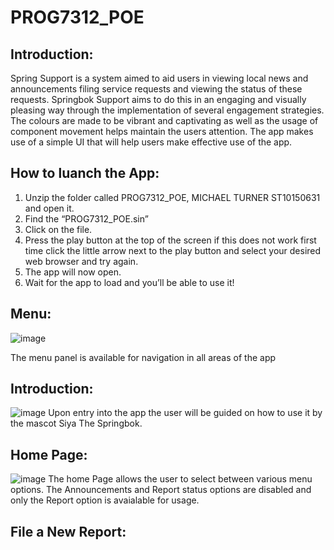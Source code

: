 # PROG7312_POE

## Introduction:
Spring Support is a system aimed to aid users in viewing local news and announcements filing service requests and viewing the status of these requests. Springbok Support aims to do this in an engaging and visually pleasing way through the implementation of several engagement strategies. The colours are made to be vibrant and captivating as well as the usage of component movement helps maintain the users attention. The app makes use of a simple UI that will help users make effective use of the app.

## How to luanch the App:
1. Unzip the folder called PROG7312_POE, MICHAEL TURNER ST10150631 and open it.
2.	Find the “PROG7312_POE.sin”
3.	Click on the file.
4.	Press the play button at the top of the screen if this does not work first time click the little arrow next to the play button and select your desired web browser and try again.
5.	The app will now open.
6.	Wait for the app to load and you’ll be able to use it!

## Menu:
![image](https://github.com/user-attachments/assets/b5104724-d108-4c4c-ad33-5e787bd26193)

The menu panel is available for navigation in all areas of the app 

## Introduction:
![image](https://github.com/user-attachments/assets/7cdd6a8e-09bc-418a-8b9d-aa31e373afe0)
Upon entry into the app the user will be guided on how to use it by the mascot Siya The Springbok.

## Home Page:
![image](https://github.com/user-attachments/assets/807c4d30-3553-4061-8289-2784e87a78bb)
The home Page allows the user to select between various menu options. The Announcements and Report status options are disabled and only the Report option is avaialable for usage. 

## File a New Report: 
